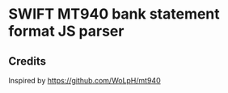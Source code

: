 # SWIFT MT940 bank statement format JS parser #

## Credits ##
Inspired by https://github.com/WoLpH/mt940
